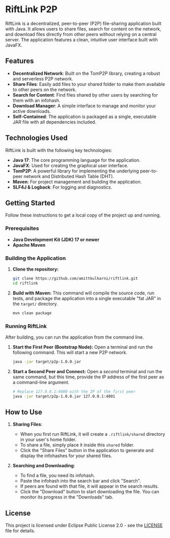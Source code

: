 # RiftLink P2P
  

RiftLink is a decentralized, peer-to-peer (P2P) file-sharing application built with Java. It allows users to share files, search for content on the network, and download files directly from other peers without relying on a central server. The application features a clean, intuitive user interface built with JavaFX.

## Features

  * **Decentralized Network**: Built on the TomP2P library, creating a robust and serverless P2P network.
  * **Share Files**: Easily add files to your shared folder to make them available to other peers on the network.
  * **Search for Content**: Find files shared by other users by searching for them with an infohash.
  * **Download Manager**: A simple interface to manage and monitor your active downloads.
  * **Self-Contained**: The application is packaged as a single, executable JAR file with all dependencies included.

## Technologies Used

RiftLink is built with the following key technologies:

  * **Java 17**: The core programming language for the application.
  * **JavaFX**: Used for creating the graphical user interface.
  * **TomP2P**: A powerful library for implementing the underlying peer-to-peer network and Distributed Hash Table (DHT).
  * **Maven**: For project management and building the application.
  * **SLF4J & Logback**: For logging and diagnostics.

## Getting Started

Follow these instructions to get a local copy of the project up and running.

### Prerequisites

  * **Java Development Kit (JDK) 17 or newer**
  * **Apache Maven**

### Building the Application

1.  **Clone the repository:**

    ```sh
    git clone https://github.com/amittkulkarni/riftlink.git
    cd riftlink
    ```

2.  **Build with Maven:**
    This command will compile the source code, run tests, and package the application into a single executable "fat JAR" in the `target/` directory.

    ```sh
    mvn clean package
    ```

### Running RiftLink

After building, you can run the application from the command line.

1.  **Start the First Peer (Bootstrap Node):**
    Open a terminal and run the following command. This will start a new P2P network.

    ```sh
    java -jar target/p2p-1.0.0.jar
    ```

2.  **Start a Second Peer and Connect:**
    Open a *second* terminal and run the same command, but this time, provide the IP address of the first peer as a command-line argument.

    ```sh
    # Replace 127.0.0.1:4000 with the IP of the first peer
    java -jar target/p2p-1.0.0.jar 127.0.0.1:4001
    ```

## How to Use

1.  **Sharing Files**:

      * When you first run RiftLink, it will create a `.riftlink/shared` directory in your user's home folder.
      * To share a file, simply place it inside this `shared` folder.
      * Click the "Share Files" button in the application to generate and display the infohashes for your shared files.

2.  **Searching and Downloading**:

      * To find a file, you need its infohash.
      * Paste the infohash into the search bar and click "Search".
      * If peers are found with that file, it will appear in the search results.
      * Click the "Download" button to start downloading the file. You can monitor its progress in the "Downloads" tab.

## License

This project is licensed under Eclipse Public License 2.0 - see the [LICENSE](https://github.com/amittkulkarni/riftlink/blob/main/LICENSE) file for details.